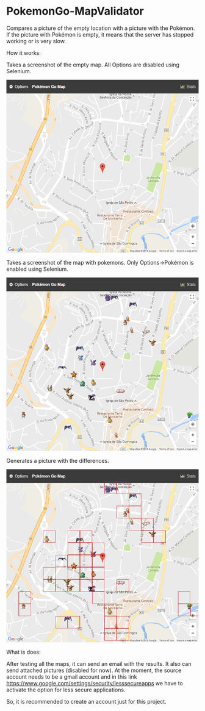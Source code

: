 # PokemonGo-MapValidator

Compares a picture of the empty location with a picture with the Pokémon. If the picture with Pokémon is empty, it means that the server has stopped working or is very slow.

How it works:

Takes a screenshot of the empty map. All Options are disabled using Selenium.

![without Pokémon](https://github.com/middlesparrow/PokemonGo-MapValidator/blob/master/semPokemongos.png)

Takes a screenshot of the map with pokemons. Only Options->Pokémon is enabled using Selenium.

![with Pokémon](https://github.com/middlesparrow/PokemonGo-MapValidator/blob/master/comPokemongos.png)

Generates a picture with the differences.

![result](https://github.com/middlesparrow/PokemonGo-MapValidator/blob/master/vila-real.jpg)


What is does:

After testing all the maps, it can send an email with the results. It also can send attached pictures (disabled for now).
At the moment, the source account needs to be a gmail account and in this link
https://www.google.com/settings/security/lesssecureapps
we have to activate the option for less secure applications.

So, it is recommended to create an account just for this project.
